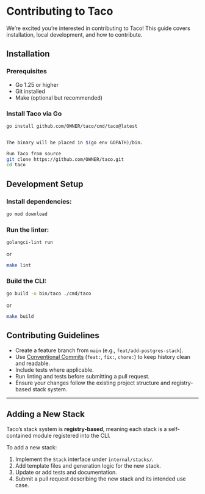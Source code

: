 # Contributing to Taco

We’re excited you’re interested in contributing to Taco! This guide covers installation, local development, and how to contribute.

## Installation

### Prerequisites
- Go 1.25 or higher
- Git installed
- Make (optional but recommended)

### Install Taco via Go
```bash
go install github.com/OWNER/taco/cmd/taco@latest


The binary will be placed in $(go env GOPATH)/bin.

Run Taco from source
git clone https://github.com/OWNER/taco.git
cd taco
```
## Development Setup

### Install dependencies:
```bash
go mod download
```

### Run the linter:
```bash
golangci-lint run
```
or
```bash
make lint
```

### Build the CLI:
```bash
go build -o bin/taco ./cmd/taco
```
or
```bash
make build
```

## Contributing Guidelines

- Create a feature branch from `main` (e.g., `feat/add-postgres-stack`).
- Use [Conventional Commits](https://www.conventionalcommits.org/) (`feat:`, `fix:`, `chore:`) to keep history clean and readable.
- Include tests where applicable.
- Run linting and tests before submitting a pull request.
- Ensure your changes follow the existing project structure and registry-based stack system.

---

## Adding a New Stack

Taco’s stack system is **registry-based**, meaning each stack is a self-contained module registered into the CLI.

To add a new stack:

1. Implement the `Stack` interface under `internal/stacks/`.
2. Add template files and generation logic for the new stack.
3. Update or add tests and documentation.
4. Submit a pull request describing the new stack and its intended use case.
